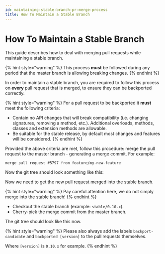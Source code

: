 ```yaml
---
id: maintaining-stable-branch-pr-merge-process
title: How To Maintain a Stable Branch
---
```


# How To Maintain a Stable Branch

This guide describes how to deal with merging pull requests while maintaining a stable branch.

{% hint style="warning" %}
This process **must** be followed during any period that the master branch is allowing breaking changes.
{% endhint %}

In order to maintain a stable branch, you are required to follow this process on **every** pull request that is merged, to ensure they can be backported correctly.

{% hint style="warning" %}
For a pull request to be backported it **must** meet the following criteria:

* Contain no API changes that will break compatibility (i.e. changing signatures, removing a method, etc.). Additional overloads, methods, classes and extension methods are allowable.
* Be suitable for the stable release, by default most changes and features will be considered.
{% endhint %}

Provided the above criteria are met, follow this procedure: merge the pull request to the master branch - generating a merge commit. For example:

```
merge pull request #5797 from feature/my-new-feature
```

Now the git tree should look something like this:

<!-- ![](<../../../.gitbook/assets/image (6) (1) (1) (1).png>) -->

Now we need to get the new pull request merged into the stable branch.

{% hint style="warning" %}
Pay careful attention here, we do not simply merge into the stable branch!
{% endhint %}

* Checkout the stable branch (example: `stable/0.10.x`).
* Cherry-pick the merge commit from the master branch.

The git tree should look like this now.

<!-- ![](<../../../.gitbook/assets/image (13) (1).png>) -->

{% hint style="warning" %}
Please also always add the labels `backport-candidate` and `backported [version]` to the pull requests themselves.&#x20;

Where `[version]` is `0.10.x` for example.
{% endhint %}

